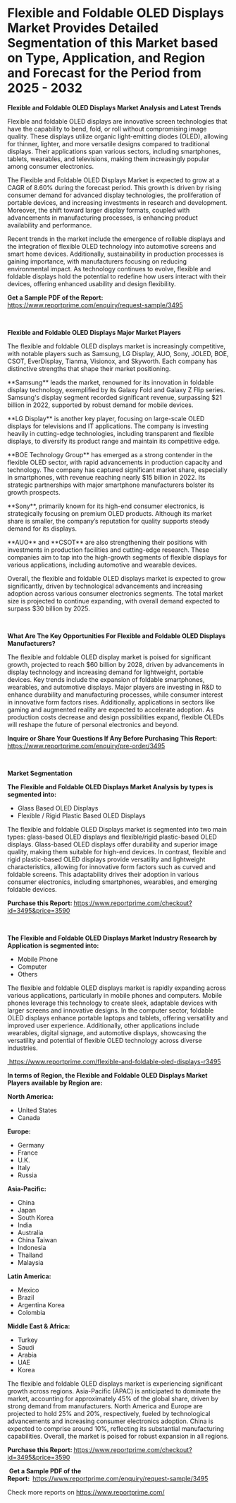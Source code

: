 <p><h1>Flexible and Foldable OLED Displays Market Provides Detailed Segmentation of this Market based on Type, Application, and Region and Forecast for the Period from 2025 - 2032</h1></p><p><strong>Flexible and Foldable OLED Displays Market Analysis and Latest Trends</strong></p>
<p><p>Flexible and foldable OLED displays are innovative screen technologies that have the capability to bend, fold, or roll without compromising image quality. These displays utilize organic light-emitting diodes (OLED), allowing for thinner, lighter, and more versatile designs compared to traditional displays. Their applications span various sectors, including smartphones, tablets, wearables, and televisions, making them increasingly popular among consumer electronics.</p><p>The Flexible and Foldable OLED Displays Market is expected to grow at a CAGR of 8.60% during the forecast period. This growth is driven by rising consumer demand for advanced display technologies, the proliferation of portable devices, and increasing investments in research and development. Moreover, the shift toward larger display formats, coupled with advancements in manufacturing processes, is enhancing product availability and performance.</p><p>Recent trends in the market include the emergence of rollable displays and the integration of flexible OLED technology into automotive screens and smart home devices. Additionally, sustainability in production processes is gaining importance, with manufacturers focusing on reducing environmental impact. As technology continues to evolve, flexible and foldable displays hold the potential to redefine how users interact with their devices, offering enhanced usability and design flexibility.</p></p>
<p><strong>Get a Sample PDF of the Report:&nbsp;</strong> <a href="https://www.reportprime.com/enquiry/request-sample/3495?utm_campaign=2735&utm_medium=2&utm_source=Github&utm_content=ia&utm_term=18032025&utm_id=flexible-and-foldable-oled-displays">https://www.reportprime.com/enquiry/request-sample/3495</a></p>
<p>&nbsp;</p>
<p><strong>Flexible and Foldable OLED Displays Major Market Players</strong></p>
<p><p>The flexible and foldable OLED displays market is increasingly competitive, with notable players such as Samsung, LG Display, AUO, Sony, JOLED, BOE, CSOT, EverDisplay, Tianma, Visionox, and Skyworth. Each company has distinctive strengths that shape their market positioning.</p><p>**Samsung** leads the market, renowned for its innovation in foldable display technology, exemplified by its Galaxy Fold and Galaxy Z Flip series. Samsung's display segment recorded significant revenue, surpassing $21 billion in 2022, supported by robust demand for mobile devices.</p><p>**LG Display** is another key player, focusing on large-scale OLED displays for televisions and IT applications. The company is investing heavily in cutting-edge technologies, including transparent and flexible displays, to diversify its product range and maintain its competitive edge.</p><p>**BOE Technology Group** has emerged as a strong contender in the flexible OLED sector, with rapid advancements in production capacity and technology. The company has captured significant market share, especially in smartphones, with revenue reaching nearly $15 billion in 2022. Its strategic partnerships with major smartphone manufacturers bolster its growth prospects.</p><p>**Sony**, primarily known for its high-end consumer electronics, is strategically focusing on premium OLED products. Although its market share is smaller, the company’s reputation for quality supports steady demand for its displays.</p><p>**AUO** and **CSOT** are also strengthening their positions with investments in production facilities and cutting-edge research. These companies aim to tap into the high-growth segments of flexible displays for various applications, including automotive and wearable devices.</p><p>Overall, the flexible and foldable OLED displays market is expected to grow significantly, driven by technological advancements and increasing adoption across various consumer electronics segments. The total market size is projected to continue expanding, with overall demand expected to surpass $30 billion by 2025.</p></p>
<p>&nbsp;</p>
<p><strong>What Are The Key Opportunities For Flexible and Foldable OLED Displays Manufacturers?</strong></p>
<p><p>The flexible and foldable OLED display market is poised for significant growth, projected to reach $60 billion by 2028, driven by advancements in display technology and increasing demand for lightweight, portable devices. Key trends include the expansion of foldable smartphones, wearables, and automotive displays. Major players are investing in R&D to enhance durability and manufacturing processes, while consumer interest in innovative form factors rises. Additionally, applications in sectors like gaming and augmented reality are expected to accelerate adoption. As production costs decrease and design possibilities expand, flexible OLEDs will reshape the future of personal electronics and beyond.</p></p>
<p><strong>Inquire or Share Your Questions If Any Before Purchasing This Report:</strong> <a href="https://www.reportprime.com/enquiry/pre-order/3495?utm_campaign=2735&utm_medium=2&utm_source=Github&utm_content=ia&utm_term=18032025&utm_id=flexible-and-foldable-oled-displays">https://www.reportprime.com/enquiry/pre-order/3495</a></p>
<p>&nbsp;</p>
<p><strong>Market Segmentation</strong></p>
<p><strong>The Flexible and Foldable OLED Displays Market Analysis by types is segmented into:</strong></p>
<p><ul><li>Glass Based OLED Displays</li><li>Flexible / Rigid Plastic Based OLED Displays</li></ul></p>
<p><p>The flexible and foldable OLED Displays market is segmented into two main types: glass-based OLED displays and flexible/rigid plastic-based OLED displays. Glass-based OLED displays offer durability and superior image quality, making them suitable for high-end devices. In contrast, flexible and rigid plastic-based OLED displays provide versatility and lightweight characteristics, allowing for innovative form factors such as curved and foldable screens. This adaptability drives their adoption in various consumer electronics, including smartphones, wearables, and emerging foldable devices.</p></p>
<p><strong>Purchase this Report:&nbsp;</strong><a href="https://www.reportprime.com/checkout?id=3495&price=3590&utm_campaign=2735&utm_medium=2&utm_source=Github&utm_content=ia&utm_term=18032025&utm_id=flexible-and-foldable-oled-displays">https://www.reportprime.com/checkout?id=3495&price=3590</a></p>
<p>&nbsp;</p>
<p><strong>The Flexible and Foldable OLED Displays Market Industry Research by Application is segmented into:</strong></p>
<p><ul><li>Mobile Phone</li><li>Computer</li><li>Others</li></ul></p>
<p><p>The flexible and foldable OLED displays market is rapidly expanding across various applications, particularly in mobile phones and computers. Mobile phones leverage this technology to create sleek, adaptable devices with larger screens and innovative designs. In the computer sector, foldable OLED displays enhance portable laptops and tablets, offering versatility and improved user experience. Additionally, other applications include wearables, digital signage, and automotive displays, showcasing the versatility and potential of flexible OLED technology across diverse industries.</p></p>
<p><a href="https://www.reportprime.com/flexible-and-foldable-oled-displays-r3495?utm_campaign=2735&utm_medium=2&utm_source=Github&utm_content=ia&utm_term=18032025&utm_id=flexible-and-foldable-oled-displays">&nbsp;https://www.reportprime.com/flexible-and-foldable-oled-displays-r3495</a></p>
<p><strong>In terms of Region, the Flexible and Foldable OLED Displays Market Players available by Region are:</strong></p>
<p>
    <p> <strong> North America: </strong>
        <ul>
            <li>United States</li>
            <li>Canada</li>
        </ul>
        </p> 
    <p> <strong> Europe: </strong>
        <ul>
            <li>Germany</li>
            <li>France</li>
            <li>U.K.</li>
            <li>Italy</li>
            <li>Russia</li>
        </ul>
        </p> 
    <p> <strong> Asia-Pacific: </strong>
        <ul>
            <li>China</li>
            <li>Japan</li>
            <li>South Korea</li>
            <li>India</li>
            <li>Australia</li>
            <li>China Taiwan</li>
            <li>Indonesia</li>
            <li>Thailand</li>
            <li>Malaysia</li>
        </ul>
        </p> 
    <p> <strong> Latin America: </strong>
        <ul>
            <li>Mexico</li>
            <li>Brazil</li>
            <li>Argentina Korea</li>
            <li>Colombia</li>
        </ul>
        </p> 
    <p> <strong> Middle East & Africa: </strong>
        <ul>
            <li>Turkey</li>
            <li>Saudi</li>
            <li>Arabia</li>
            <li>UAE</li>
            <li>Korea</li>
        </ul>
    </p>
    </p>
<p><p>The flexible and foldable OLED displays market is experiencing significant growth across regions. Asia-Pacific (APAC) is anticipated to dominate the market, accounting for approximately 45% of the global share, driven by strong demand from manufacturers. North America and Europe are projected to hold 25% and 20%, respectively, fueled by technological advancements and increasing consumer electronics adoption. China is expected to comprise around 10%, reflecting its substantial manufacturing capabilities. Overall, the market is poised for robust expansion in all regions.</p></p>
<p><strong>Purchase this Report: </strong><a href="https://www.reportprime.com/checkout?id=3495&price=3590&utm_campaign=2735&utm_medium=2&utm_source=Github&utm_content=ia&utm_term=18032025&utm_id=flexible-and-foldable-oled-displays">https://www.reportprime.com/checkout?id=3495&price=3590</a></p>
<p>&nbsp;<strong>Get a Sample PDF of the Report:&nbsp;&nbsp;</strong><a href="https://www.reportprime.com/enquiry/request-sample/3495?utm_campaign=2735&utm_medium=2&utm_source=Github&utm_content=ia&utm_term=18032025&utm_id=flexible-and-foldable-oled-displays">https://www.reportprime.com/enquiry/request-sample/3495</a></p>
<p><strong></strong></p>
<p>Check more reports on <a href="https://www.reportprime.com/?utm_campaign=2735&utm_medium=2&utm_source=Github&utm_content=ia&utm_term=18032025&utm_id=flexible-and-foldable-oled-displays">https://www.reportprime.com/</a></p>